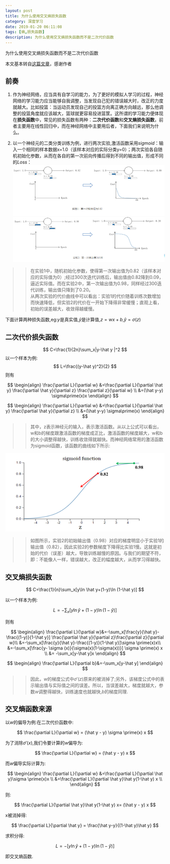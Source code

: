 ```yaml
---
layout: post
title: 为什么使用交叉熵损失函数
category: 深度学习
date: 2019-01-20 06:11:08
tags: [熵,损失函数]
description: 为什么使用交叉熵损失函数而不是二次代价函数
---
```


为什么使用交叉熵损失函数而不是二次代价函数
<!--more-->
本文基本转自[这篇文章](https://blog.csdn.net/yuanjunliang/article/details/79394805)，感谢作者

## 前奏

1. 作为神经网络，应当具有自学习的能力，为了更好的模拟人学习的过程，神经网络的学习能力应当能够自我调整，当发现自己犯的错误越大时，改正的力度就越大。比如投篮：当运动员发现自己的投篮方向离正确方向越远，那么他调整的投篮角度就应该越大，篮球就更容易投进篮筐。这所谓的学习能力便体现在**损失函数**中，常见的损失函数有两种：**二次代价函数**和**交叉熵损失函数**，前者主要用在线性回归中，而在神经网络中主要用后者，下面我们来说明为什么。

2. 以一个神经元的二类分类训练为例，进行两次实验,激活函数采用$sigmoid$：输入一个相同的样本数据x=1.0（该样本对应的实际分类y=0）；两次实验各自随机初始化参数，从而在各自的第一次前向传播后得到不同的输出值，形成不同的$Loss$：
![](/img/firstloss.jpg)  
![](/img/secondloss.jpg)   
>>在实验1中，随机初始化参数，使得第一次输出值为0.82（该样本对应的实际值为0）;经过300次迭代训练后，输出值由0.82降到0.09，逼近实际值。而在实验2中，第一次输出值为0.98，同样经过300迭代训练，输出值只降到了0.20。  
从两次实验的代价曲线中可以看出：实验1的代价随着训练次数增加而快速降低，但实验2的代价在一开始下降得非常缓慢；直观上看，初始的误差越大，收敛得越缓慢。  

下面计算两种损失函数,eg:$y$是真实值,$\hat y$是计算值,$z=wx+b$,$\hat y = \sigma (z)$  

## 二次代价损失函数
$$
C=\frac{1}{2n}\sum_x|y-\hat y |^2
$$
以一个样本为例:  
$$
L=\frac{(y-\hat y)^2}{2}
$$
则有

$$
\begin{align}
\frac{\partial L}{\partial w} &=\frac{\partial L}{\partial \hat y} \frac{\partial \hat y}{\partial z} \frac{\partial z}{\partial w} \\
&=(\hat y-y) \sigma\prime(x)x
\end{align}
$$

$$
\begin{align}
\frac{\partial L}{\partial w} &=\frac{\partial L}{\partial \hat y} \frac{\partial \hat y}{\partial z} \\
&=(\hat y-y) \sigma\prime(x)
\end{align}
$$

>> 其中，z表示神经元的输入，表示激活函数。从以上公式可以看出，w和b的梯度跟激活函数的梯度成正比，激活函数的梯度越大，w和b的大小调整得越快，训练收敛得就越快。而神经网络常用的激活函数为sigmoid函数，该函数的曲线如下所示:  

![](/img/sigmoid.jpg)  

>>如图所示，实验2的初始输出值（0.98）对应的梯度明显小于实验1的输出值（0.82），因此实验2的参数梯度下降得比实验1慢。这就是初始的代价（误差）越大，导致训练越慢的原因。与我们的期望不符，即：不能像人一样，错误越大，改正的幅度越大，从而学习得越快。  

## 交叉熵损失函数

$$
C=\frac{1}{n}\sum_x[y\ln \hat y+(1-y)\ln (1-\hat y)]
$$

以一个样本为例:  

$$
L=-\sum_x[y\ln \hat y+(1-y)\ln (1-\hat y)]
$$

则有

$$
\begin{align}
\frac{\partial L}{\partial w}&=-\sum_x[\frac{y}{\hat y}-\frac{(1-y)}{1-\hat y}] \frac{\partial \hat y}{\partial z}\frac{\partial z}{\partial w}\\
&=-\sum_x[\frac{y}{\hat y}-\frac{(1-y)}{1-\hat y}]\sigma \prime(x)x\\
&=-\sum_x[\frac{y- \sigma (x)}{\sigma(x)(1-\sigma(x))}] \sigma \prime(x) x \\
&= -\sum_x[y-\hat y]x
\end{align}
$$

$$
\begin{align}
\frac{\partial L}{\partial b}&=-\sum_x[y-\hat y]
\end{align}
$$

>>因此，$w$的梯度公式中$\sigma \prime (z)$原来的被消掉了;另外，该梯度公式中的表示输出值与实际值之间的误差。所以，当误差越大，梯度就越大，参数$w$调整得越快，训练速度也就越快,$b$的梯度同理.

## 交叉熵函数来源

以$w$的偏导为例:在二次代价函数中:

$$
\frac{\partial L}{\partial w} = (\hat y - y) \sigma \prime(x) x
$$

为了消除$\sigma \prime(x)$,我们令要计算的$w$偏导为:

$$
\frac{\partial L}{\partial w} = (\hat y - y) x
$$

而$w$偏导实际计算为:

$$
\begin{align}
\frac{\partial L}{\partial w} &=\frac{\partial L}{\partial \hat y}\sigma \prime(x)x \\
&=\frac{\partial L}{\partial \hat y}\hat y(1-\hat y) x \\
\end{align}
$$

则:

$$
\frac{\partial L}{\partial \hat y}\hat y(1-\hat y) x= (\hat y - y) x
$$

x被消掉得:

$$
\frac{\partial L}{\partial \hat y} = \frac{\hat y-y}{(1-\hat y)\hat y}
$$

求积分得:

$$
L=-[y \ln \hat y +(1-y) \ln (1- \hat y)]
$$

即交叉熵函数.